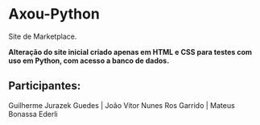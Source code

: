 # Axou-Python
Site de Marketplace.


**Alteração do site inicial criado apenas em HTML e CSS para testes com uso em Python, com acesso a banco de dados.**



## Participantes:
Guilherme Jurazek Guedes |
João Vitor Nunes Ros Garrido |
Mateus Bonassa Ederli
